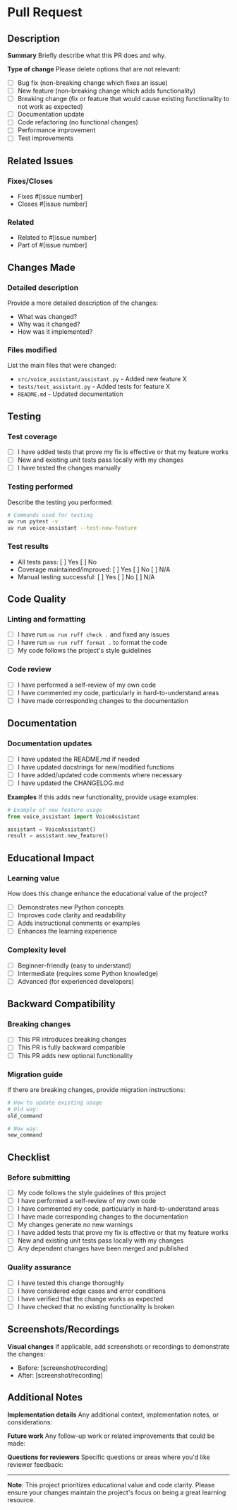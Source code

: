 # Pull Request

## Description

**Summary**
Briefly describe what this PR does and why.

**Type of change**
Please delete options that are not relevant:

- [ ] Bug fix (non-breaking change which fixes an issue)
- [ ] New feature (non-breaking change which adds functionality)
- [ ] Breaking change (fix or feature that would cause existing functionality to not work as expected)
- [ ] Documentation update
- [ ] Code refactoring (no functional changes)
- [ ] Performance improvement
- [ ] Test improvements

## Related Issues

### Fixes/Closes

- Fixes #[issue number]
- Closes #[issue number]

### Related

- Related to #[issue number]
- Part of #[issue number]

## Changes Made

### Detailed description

Provide a more detailed description of the changes:

- What was changed?
- Why was it changed?
- How was it implemented?

### Files modified

List the main files that were changed:

- `src/voice_assistant/assistant.py` - Added new feature X
- `tests/test_assistant.py` - Added tests for feature X
- `README.md` - Updated documentation

## Testing

### Test coverage

- [ ] I have added tests that prove my fix is effective or that my feature works
- [ ] New and existing unit tests pass locally with my changes
- [ ] I have tested the changes manually

### Testing performed

Describe the testing you performed:

```bash
# Commands used for testing
uv run pytest -v
uv run voice-assistant --test-new-feature
```

### Test results

- All tests pass: [ ] Yes [ ] No
- Coverage maintained/improved: [ ] Yes [ ] No [ ] N/A
- Manual testing successful: [ ] Yes [ ] No [ ] N/A

## Code Quality

### Linting and formatting

- [ ] I have run `uv run ruff check .` and fixed any issues
- [ ] I have run `uv run ruff format .` to format the code
- [ ] My code follows the project's style guidelines

### Code review

- [ ] I have performed a self-review of my own code
- [ ] I have commented my code, particularly in hard-to-understand areas
- [ ] I have made corresponding changes to the documentation

## Documentation

### Documentation updates

- [ ] I have updated the README.md if needed
- [ ] I have updated docstrings for new/modified functions
- [ ] I have added/updated code comments where necessary
- [ ] I have updated the CHANGELOG.md

**Examples**
If this adds new functionality, provide usage examples:

```python
# Example of new feature usage
from voice_assistant import VoiceAssistant

assistant = VoiceAssistant()
result = assistant.new_feature()
```

## Educational Impact

### Learning value

How does this change enhance the educational value of the project?

- [ ] Demonstrates new Python concepts
- [ ] Improves code clarity and readability
- [ ] Adds instructional comments or examples
- [ ] Enhances the learning experience

### Complexity level

- [ ] Beginner-friendly (easy to understand)
- [ ] Intermediate (requires some Python knowledge)
- [ ] Advanced (for experienced developers)

## Backward Compatibility

### Breaking changes

- [ ] This PR introduces breaking changes
- [ ] This PR is fully backward compatible
- [ ] This PR adds new optional functionality

### Migration guide

If there are breaking changes, provide migration instructions:

```bash
# How to update existing usage
# Old way:
old_command

# New way:
new_command
```

## Checklist

### Before submitting

- [ ] My code follows the style guidelines of this project
- [ ] I have performed a self-review of my own code
- [ ] I have commented my code, particularly in hard-to-understand areas
- [ ] I have made corresponding changes to the documentation
- [ ] My changes generate no new warnings
- [ ] I have added tests that prove my fix is effective or that my feature works
- [ ] New and existing unit tests pass locally with my changes
- [ ] Any dependent changes have been merged and published

### Quality assurance

- [ ] I have tested this change thoroughly
- [ ] I have considered edge cases and error conditions
- [ ] I have verified that the change works as expected
- [ ] I have checked that no existing functionality is broken

## Screenshots/Recordings

**Visual changes**
If applicable, add screenshots or recordings to demonstrate the changes:

- Before: [screenshot/recording]
- After: [screenshot/recording]

## Additional Notes

**Implementation details**
Any additional context, implementation notes, or considerations:

**Future work**
Any follow-up work or related improvements that could be made:

**Questions for reviewers**
Specific questions or areas where you'd like reviewer feedback:

---

**Note**: This project prioritizes educational value and code clarity. Please ensure your changes maintain the project's focus on being a great learning resource.
